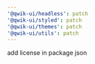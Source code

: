 ```yaml
---
'@qwik-ui/headless': patch
'@qwik-ui/styled': patch
'@qwik-ui/themes': patch
'@qwik-ui/utils': patch
---
```


add license in package json
